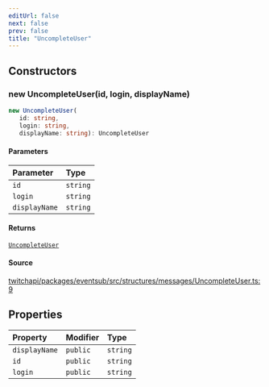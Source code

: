 ```yaml
---
editUrl: false
next: false
prev: false
title: "UncompleteUser"
---
```


## Constructors

### new UncompleteUser(id, login, displayName)

```ts
new UncompleteUser(
   id: string, 
   login: string, 
   displayName: string): UncompleteUser
```

#### Parameters

| Parameter | Type |
| :------ | :------ |
| `id` | `string` |
| `login` | `string` |
| `displayName` | `string` |

#### Returns

[`UncompleteUser`](UncompleteUser.md)

#### Source

[twitchapi/packages/eventsub/src/structures/messages/UncompleteUser.ts:9](https://github.com/pablornc/twitchapi//blob/b274026/packages/eventsub/src/structures/messages/UncompleteUser.ts#L9)

## Properties

| Property | Modifier | Type |
| :------ | :------ | :------ |
| `displayName` | `public` | `string` |
| `id` | `public` | `string` |
| `login` | `public` | `string` |
